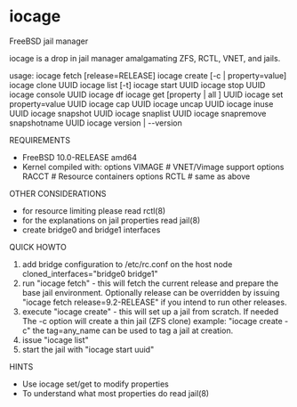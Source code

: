 iocage
======

FreeBSD jail manager

iocage is a drop in jail manager amalgamating ZFS, RCTL, VNET, and jails.

usage:
  iocage fetch [release=RELEASE]
  iocage create [-c | property=value]
  iocage clone UUID
  iocage list [-t]
  iocage start UUID
  iocage stop UUID
  iocage console UUID
  iocage df
  iocage get [property | all ] UUID
  iocage set property=value UUID
  iocage cap UUID
  iocage uncap UUID
  iocage inuse UUID
  iocage snapshot UUID
  iocage snaplist UUID
  iocage snapremove snapshotname UUID
  iocage version | --version

REQUIREMENTS
- FreeBSD 10.0-RELEASE amd64
- Kernel compiled with:
    options         VIMAGE # VNET/Vimage support
    options         RACCT  # Resource containers
    options         RCTL   # same as above

OTHER CONSIDERATIONS
- for resource limiting please read rctl(8)
- for the explanations on jail properties read jail(8)
- create bridge0 and bridge1 interfaces 

QUICK HOWTO
1. add bridge configuration to /etc/rc.conf on the host node
   cloned_interfaces="bridge0 bridge1"
2. run "iocage fetch" - this will fetch the current release and prepare the
   base jail environment. Optionally release can be overridden by issuing 
   "iocage fetch release=9.2-RELEASE" if you intend to run other releases.
3. execute "iocage create" - this will set up a jail from scratch. If needed
   The -c option will create a thin jail (ZFS clone) example: "iocage create -c"
   the tag=any_name can be used to tag a jail at creation.
4. issue "iocage list"
5. start the jail with "iocage start uuid"

HINTS
- Use iocage set/get to modify properties
- To understand what most properties do read jail(8)
